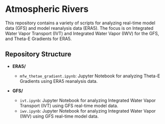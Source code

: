 # Atmospheric Rivers

This repository contains a variety of scripts for analyzing real-time model data (GFS) and model reanalysis data (ERA5). The focus is on Integrated Water Vapor Transport (IVT) and Integrated Water Vapor (IWV) for the GFS, and Theta-E Gradients for ERA5.

## Repository Structure

- **ERA5/**
  - `mfw_thetae_gradient.ipynb`: Jupyter Notebook for analyzing Theta-E Gradients using ERA5 reanalysis data.

- **GFS/**
  - `ivt.ipynb`: Jupyter Notebook for analyzing Integrated Water Vapor Transport (IVT) using GFS real-time model data.
  - `iwv.ipynb`: Jupyter Notebook for analyzing Integrated Water Vapor (IWV) using GFS real-time model data.